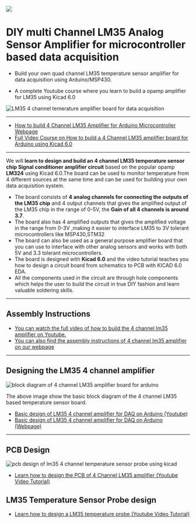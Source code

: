 ![](https://www.xanthium.in/sites/default/files/inline-images/lm35-analog-sensor-amplifier-designa-arduino.jpg)
# DIY multi Channel LM35 Analog Sensor Amplifier for microcontroller based data acquisition

- Build your own quad channel LM35 temperature sensor amplifier for data acquisition using Arduino/MSP430.

- A complete Youtube course where you learn to build a opamp amplifier for LM35 using Kicad 6.0 

![LM35 4 channel temerature amplifier board for data acquisition](https://www.xanthium.in/sites/default/files/inline-images/lm35-arduino-daq-python-pc-temperature-data-logger.jpg)

------------------------------------------------------------------------------------------------------

- [How to build 4 Channel LM35 Amplifier for Arduino Microcontroller Webpage](https://www.xanthium.in/lm35-temperature-sensor-analog-amplifier-board-arduino)
- [Full Video Course on How to build a 4 Channel LM35 amplifier board for Arduino using Kicad 6.0](https://www.youtube.com/watch?v=xqIwquTNCJY&list=PLxKi94gp9w4wtRqJKQfM9M-Ufu7hokqrq)
 
------------------------------------------------------------------------------------------------------
We will **learn to design and build an 4 channel LM35 temperature sensor chip Signal conditioner amplifier circuit** based on the popular opamp **LM324** using Kicad 6.0.The board can be used to monitor temperature from 4 different sources at the same time and can be used for building your own data acquisition system.

 - The board consists of **4 analog channels for connecting the outputs of the LM35 chip** and 4 output channels that gives the amplified output of the LM35 chip in the range of 0-5V, the **Gain of all 4 channels is around 3.7**.
- The board also has 4 amplified outputs that gives the amplified  voltage in the range from 0-3V ,making it easier to interface LM35 to 3V tolerant microcontrollers like MSP430,STM32
 - The board can also be used as a general purpose amplifier board that you can use to interface with other analog sensors and works with both  5V and 3.3 tolerant microcontrollers.
- The board is designed with **Kicad 6.0** and the video tutorial teaches you how to design a circuit board from schematics to PCB with KICAD 6.0 EDA.
- All the components used in the circuit are through hole components which helps the user to build the circuit in true DIY fashion and learn valuable soldering skills.

-------------------------------------------------------------------------------------------------

## Assembly Instructions

- [You can watch the full video of how to build the 4 channel lm35 amplifier on Youtube.](https://www.youtube.com/watch?v=bcqfnzfBwUk)
- [You can also find the assembly instructions of  4 channel lm35 amplifier on our webpage](https://www.xanthium.in/lm35-temperature-sensor-analog-amplifier-board-arduino)

------------------------------------------------------------------------------------------------
## Designing the LM35 4 channel amplifier

![block diagram of 4 channel LM35 amplifier board for arduino](https://www.xanthium.in/sites/default/files/inline-images/lm35-4-channel-temperature-voltage-amplifier-design.jpg)

The above image show the basic block diagram of the 4 channel LM35 based temperature sensor board.

- [Basic design of LM35 4 channel amplifier for DAQ on Arduino (Youtube)](https://www.youtube.com/watch?v=xqIwquTNCJY)
- [Basic design of LM35 4 channel amplifier for DAQ on Arduino (Webpage)](https://www.xanthium.in/lm35-temperature-sensor-analog-amplifier-board-arduino)

-------------------------------------------------------------------------------------------------

## PCB Design

![pcb design of lm35 4 channel temperature sensor probe using kicad](https://www.xanthium.in/sites/default/files/inline-images/lm35-amplifier-pcb.jpg)

- [Learn how to design the PCB of 4 Channel LM35 amplifier (Youtube Video Tutorial)](https://www.youtube.com/watch?v=7rgMqaovDfg)

## LM35 Temperature Sensor Probe design

- [Learn how to design a LM35 temperature probe (Youtube Video Tutorial) ](https://www.youtube.com/watch?v=f41x6J1HkWA)

  
